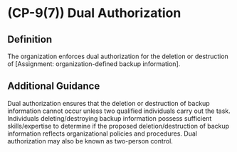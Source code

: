 
# (CP-9(7)) Dual Authorization

## Definition

The organization enforces dual authorization for the deletion or destruction of [Assignment: organization-defined backup information].

## Additional Guidance

Dual authorization ensures that the deletion or destruction of backup information cannot occur unless two qualified individuals carry out the task. Individuals deleting/destroying backup information possess sufficient skills/expertise to determine if the proposed deletion/destruction of backup information reflects organizational policies and procedures. Dual authorization may also be known as two-person control.
